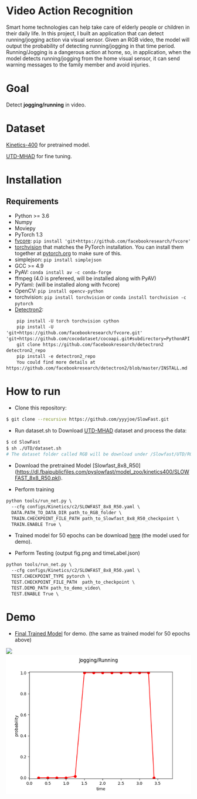 # Video Action Recognition
Smart home technologies can help take care of elderly people or children in their daily life. In this project, I built an application that can detect running/jogging action via visual sensor. Given an RGB video, the model will output the probability of detecting running/jogging in that time period. Running/Jogging is a dangerous action at home, so, in application, when the model detects running/jogging from the home visual sensor, it can send warning messages to the family member and avoid injuries.

# Goal
Detect **jogging/running** in video.

# Dataset
[Kinetics-400](https://deepmind.com/research/open-source/kinetics) for pretrained model.

[UTD-MHAD](https://personal.utdallas.edu/~kehtar/UTD-MHAD.html) for fine tuning.

# Installation
## Requirements
- Python >= 3.6
- Numpy
- Moviepy
- PyTorch 1.3
- [fvcore](https://github.com/facebookresearch/fvcore/): `pip install 'git+https://github.com/facebookresearch/fvcore'`
- [torchvision](https://github.com/pytorch/vision/) that matches the PyTorch installation.
  You can install them together at [pytorch.org](https://pytorch.org) to make sure of this.
- simplejson: `pip install simplejson`
- GCC >= 4.9
- PyAV: `conda install av -c conda-forge`
- ffmpeg (4.0 is prefereed, will be installed along with PyAV)
- PyYaml: (will be installed along with fvcore)
- OpenCV: `pip install opencv-python`
- torchvision: `pip install torchvision` or `conda install torchvision -c pytorch`
- [Detectron2](https://github.com/facebookresearch/detectron2): 
```
    pip install -U torch torchvision cython
    pip install -U 'git+https://github.com/facebookresearch/fvcore.git' 'git+https://github.com/cocodataset/cocoapi.git#subdirectory=PythonAPI'
    git clone https://github.com/facebookresearch/detectron2 detectron2_repo
    pip install -e detectron2_repo
    You could find more details at https://github.com/facebookresearch/detectron2/blob/master/INSTALL.md
```

# How to run
- Clone this repository:
```bash
$ git clone --recursive https://github.com/yyyjoe/SlowFast.git
```

- Run dataset.sh to Download [UTD-MHAD](https://personal.utdallas.edu/~kehtar/UTD-MHAD.html) dataset and process the data:
```bash
$ cd SlowFast
$ sh ./UTD/dataset.sh
# The dataset folder called RGB will be download under /Slowfast/UTD/RGB
```

- Download the pretrained Model [Slowfast_8x8_R50] (https://dl.fbaipublicfiles.com/pyslowfast/model_zoo/kinetics400/SLOWFAST_8x8_R50.pkl).

- Perform training
```
python tools/run_net.py \
  --cfg configs/Kinetics/c2/SLOWFAST_8x8_R50.yaml \
  DATA.PATH_TO_DATA_DIR path_to_RGB_folder \
  TRAIN.CHECKPOINT_FILE_PATH path_to_Slowfast_8x8_R50_checkpoint \
  TRAIN.ENABLE True \
```

- Trained model for 50 epochs can be download [here](https://drive.google.com/file/d/1s_AMdFbyD6GMao9zisYfTWPezp6yDdf5/view?usp=sharing) (the model used for demo).

- Perform Testing (output fig.png and timeLabel.json)
```
python tools/run_net.py \
  --cfg configs/Kinetics/c2/SLOWFAST_8x8_R50.yaml \
  TEST.CHECKPOINT_TYPE pytorch \
  TEST.CHECKPOINT_FILE_PATH  path_to_checkpoint \
  TEST.DEMO_PATH path_to_demo_video\
  TEST.ENABLE True \
```

# Demo
- [Final Trained Model](https://drive.google.com/file/d/1s_AMdFbyD6GMao9zisYfTWPezp6yDdf5/view?usp=sharing) for demo. (the same as trained model for 50 epochs above)
<img src="./figure/demo.gif"/>
<img src="./figure/sample1_fig_part5.png"/>
